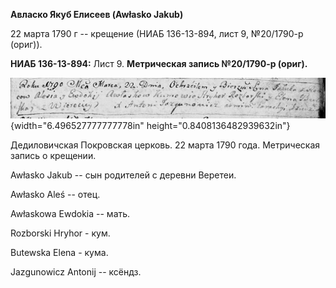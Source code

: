 **Авласко Якуб Елисеев (Awłasko Jakub)**

22 марта 1790 г -- крещение (НИАБ 136-13-894, лист 9, №20/1790-р
(ориг)).

**НИАБ 136-13-894:** Лист 9. **Метрическая запись №20/1790-р (ориг).**

![](./media/5252f86834c355d87b3411292455d06342abccb6.png){width="6.496527777777778in"
height="0.8408136482939632in"}

Дедиловичская Покровская церковь. 22 марта 1790 года. Метрическая запись
о крещении.

Awłasko Jakub -- сын родителей с деревни Веретеи.

Awłasko Aleś -- отец.

Awłaskowa Ewdokia -- мать.

Rozborski Hryhor - кум.

Butewska Elena - кума.

Jazgunowicz Antonij -- ксёндз.
